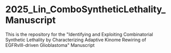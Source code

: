 # 2025_Lin_ComboSyntheticLethality_Manuscript
This is the repository for the "Identifying and Exploiting Combinatorial Synthetic Lethality by Characterizing Adaptive Kinome Rewiring of EGFRvIII-driven Glioblastoma" Manuscript
